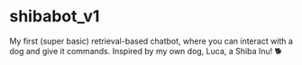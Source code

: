 # shibabot_v1
My first (super basic) retrieval-based chatbot, where you can interact with a dog and give it commands. Inspired by my own dog, Luca, a Shiba Inu! 🐕
